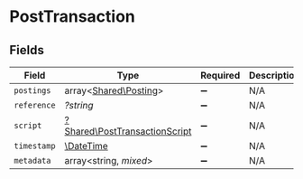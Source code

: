 # PostTransaction


## Fields

| Field                                                                         | Type                                                                          | Required                                                                      | Description                                                                   | Example                                                                       |
| ----------------------------------------------------------------------------- | ----------------------------------------------------------------------------- | ----------------------------------------------------------------------------- | ----------------------------------------------------------------------------- | ----------------------------------------------------------------------------- |
| `postings`                                                                    | array<[Shared\Posting](../../Models/Shared/Posting.md)>                       | :heavy_minus_sign:                                                            | N/A                                                                           |                                                                               |
| `reference`                                                                   | *?string*                                                                     | :heavy_minus_sign:                                                            | N/A                                                                           | ref:001                                                                       |
| `script`                                                                      | [?Shared\PostTransactionScript](../../Models/Shared/PostTransactionScript.md) | :heavy_minus_sign:                                                            | N/A                                                                           |                                                                               |
| `timestamp`                                                                   | [\DateTime](https://www.php.net/manual/en/class.datetime.php)                 | :heavy_minus_sign:                                                            | N/A                                                                           |                                                                               |
| `metadata`                                                                    | array<string, *mixed*>                                                        | :heavy_minus_sign:                                                            | N/A                                                                           |                                                                               |